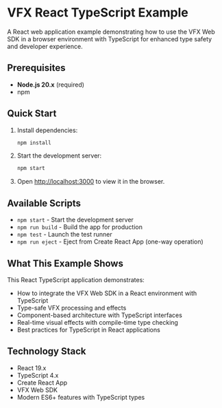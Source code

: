 # VFX React TypeScript Example

A React web application example demonstrating how to use the VFX Web SDK in a browser environment with TypeScript for enhanced type safety and developer experience.

## Prerequisites

- **Node.js 20.x** (required)
- npm

## Quick Start

1. Install dependencies:
   ```bash
   npm install
   ```

2. Start the development server:
   ```bash
   npm start
   ```

3. Open [http://localhost:3000](http://localhost:3000) to view it in the browser.

## Available Scripts

- `npm start` - Start the development server
- `npm run build` - Build the app for production
- `npm test` - Launch the test runner
- `npm run eject` - Eject from Create React App (one-way operation)

## What This Example Shows

This React TypeScript application demonstrates:
- How to integrate the VFX Web SDK in a React environment with TypeScript
- Type-safe VFX processing and effects
- Component-based architecture with TypeScript interfaces
- Real-time visual effects with compile-time type checking
- Best practices for TypeScript in React applications

## Technology Stack

- React 19.x
- TypeScript 4.x
- Create React App
- VFX Web SDK
- Modern ES6+ features with TypeScript types